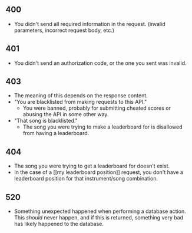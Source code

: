 ## 400
- You didn't send all required information in the request. (invalid parameters, incorrect request body, etc.)
## 401
- You didn't send an authorization code, or the one you sent was invalid.
## 403
 - The meaning of this depends on the response content.
 - "You are blacklisted from making requests to this API."
	 - You were banned, probably for submitting cheated scores or abusing the API in some other way.
- "That song is blacklisted."
	- The song you were trying to make a leaderboard for is disallowed from having a leaderboard.
## 404
- The song you were trying to get a leaderboard for doesn't exist.
- In the case of a [[my leaderboard position]] request, you don't have a leaderboard position for that instrument/song combination.
## 520
 - Something unexpected happened when performing a database action. This *should* never happen, and if this is returned, something very bad has likely happened to the database.